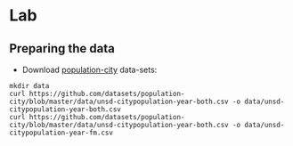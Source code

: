 # Lab

## Preparing the data

- Download [population-city](https://github.com/datasets/population-city) data-sets:
```
mkdir data
curl https://github.com/datasets/population-city/blob/master/data/unsd-citypopulation-year-both.csv -o data/unsd-citypopulation-year-both.csv
curl https://github.com/datasets/population-city/blob/master/data/unsd-citypopulation-year-both.csv -o data/unsd-citypopulation-year-fm.csv


```